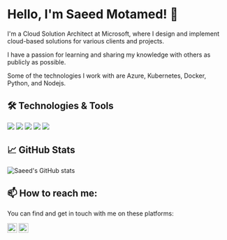 # Hello, I'm Saeed Motamed! 👋

I'm a Cloud Solution Architect at Microsoft, where I design and implement cloud-based solutions for various clients and projects.

I have a passion for learning and sharing my knowledge with others as publicly as possible.

Some of the technologies I work with are Azure, Kubernetes, Docker, Python, and Nodejs.

## 🛠️ Technologies & Tools

![](https://img.shields.io/badge/OS-Windows-268f77?style=for-the-badge&logo=windows&logoColor=ffffff)
![](https://img.shields.io/badge/Cloud-Azure-268f77?style=for-the-badge&logo=microsoft-azure&logoColor=ffffff)
![](https://img.shields.io/badge/Editor-VSCode-268f77?style=for-the-badge&logo=visual-studio-code&logoColor=ffffff)
![](https://img.shields.io/badge/Code-Python-268f77?style=for-the-badge&logo=python&logoColor=ffffff)
![](https://img.shields.io/badge/Code-JavaScript-268f77?style=for-the-badge&logo=javascript&logoColor=ffffff)

## 📈 GitHub Stats

![Saeed's GitHub stats](https://github-readme-stats.vercel.app/api?username=motamed&theme=gotham&border_radius=30&rank_icon=github)

## 📫 How to reach me:

You can find and get in touch with me on these platforms:

<a href="https://x.com/motamed_saeed" ><img height="22" width="22" src="https://cdn.simpleicons.org/x/" /></a>
<a href="https://www.linkedin.com/in/saeedmotamed" ><img height="22" width="22" src="https://cdn.simpleicons.org/linkedin" /></a>
